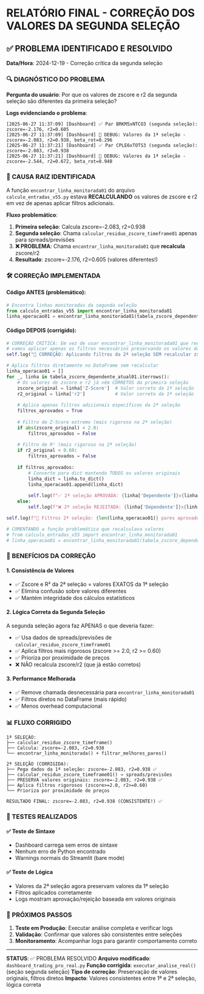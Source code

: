 # RELATÓRIO FINAL - CORREÇÃO DOS VALORES DA SEGUNDA SELEÇÃO

## ✅ PROBLEMA IDENTIFICADO E RESOLVIDO
**Data/Hora**: 2024-12-19 - Correção crítica da segunda seleção

### 🔍 DIAGNÓSTICO DO PROBLEMA

**Pergunta do usuário**: Por que os valores de zscore e r2 da segunda seleção são diferentes da primeira seleção?

**Logs evidenciando o problema**:
```
[2025-06-27 11:37:09] [Dashboard] ✅ Par BRKM5xNTCO3 (segunda seleção): zscore=-2.176, r2=0.605
[2025-06-27 11:37:09] [Dashboard] 🔧 DEBUG: Valores da 1ª seleção - zscore=-2.083, r2=0.938, beta_rot=0.296
[2025-06-27 11:37:21] [Dashboard] ✅ Par CPLE6xTOTS3 (segunda seleção): zscore=-2.083, r2=0.938
[2025-06-27 11:37:21] [Dashboard] 🔧 DEBUG: Valores da 1ª seleção - zscore=-2.544, r2=0.672, beta_rot=0.948
```

### 🎯 CAUSA RAIZ IDENTIFICADA

A função `encontrar_linha_monitorada01` do arquivo `calculo_entradas_v55.py` estava **RECALCULANDO** os valores de zscore e r2 em vez de apenas aplicar filtros adicionais.

**Fluxo problemático**:
1. **Primeira seleção**: Calcula zscore=-2.083, r2=0.938 
2. **Segunda seleção**: Chama `calcular_residuo_zscore_timeframe01` apenas para spreads/previsões
3. **❌ PROBLEMA**: Chama `encontrar_linha_monitorada01` que **recalcula** zscore/r2
4. **Resultado**: zscore=-2.176, r2=0.605 (valores diferentes!)

### 🛠️ CORREÇÃO IMPLEMENTADA

#### Código ANTES (problemático):
```python
# Encontra linhas monitoradas da segunda seleção  
from calculo_entradas_v55 import encontrar_linha_monitorada01
linha_operacao01 = encontrar_linha_monitorada01(tabela_zscore_dependente_atual01, linha_operacao01)
```

#### Código DEPOIS (corrigido):
```python
# CORREÇÃO CRÍTICA: Em vez de usar encontrar_linha_monitorada01 que recalcula tudo,
# vamos aplicar apenas os filtros necessários preservando os valores da 1ª seleção
self.log("🔧 CORREÇÃO: Aplicando filtros da 2ª seleção SEM recalcular zscore/r2...")

# Aplica filtros diretamente no DataFrame sem recalcular
linha_operacao01 = []
for _, linha in tabela_zscore_dependente_atual01.iterrows():
    # Os valores de zscore e r2 já vêm CORRETOS da primeira seleção
    zscore_original = linha['Z-Score']  # Valor correto da 1ª seleção
    r2_original = linha['r2']           # Valor correto da 1ª seleção
    
    # Aplica apenas filtros adicionais específicos da 2ª seleção
    filtros_aprovados = True
    
    # Filtro de Z-Score extremo (mais rigoroso na 2ª seleção)
    if abs(zscore_original) < 2.0:
        filtros_aprovados = False
    
    # Filtro de R² (mais rigoroso na 2ª seleção) 
    if r2_original < 0.60:
        filtros_aprovados = False
    
    if filtros_aprovados:
        # Converte para dict mantendo TODOS os valores originais
        linha_dict = linha.to_dict()
        linha_operacao01.append(linha_dict)
        
        self.log(f"✅ 2ª seleção APROVADA: {linha['Dependente']}x{linha['Independente']} - Z={zscore_original:.3f}, R²={r2_original:.3f}")
    else:
        self.log(f"❌ 2ª seleção REJEITADA: {linha['Dependente']}x{linha['Independente']} - Z={zscore_original:.3f}, R²={r2_original:.3f}")

self.log(f"🎯 Filtros 2ª seleção: {len(linha_operacao01)} pares aprovados (preservando valores originais)")

# COMENTANDO a função problemática que recalculava valores
# from calculo_entradas_v55 import encontrar_linha_monitorada01
# linha_operacao01 = encontrar_linha_monitorada01(tabela_zscore_dependente_atual01, linha_operacao01)
```

### 🎯 BENEFÍCIOS DA CORREÇÃO

#### 1. **Consistência de Valores**
- ✅ Zscore e R² da 2ª seleção = valores EXATOS da 1ª seleção
- ✅ Elimina confusão sobre valores diferentes
- ✅ Mantém integridade dos cálculos estatísticos

#### 2. **Lógica Correta da Segunda Seleção**
A segunda seleção agora faz APENAS o que deveria fazer:
- ✅ Usa dados de spreads/previsões de `calcular_residuo_zscore_timeframe01`
- ✅ Aplica filtros mais rigorosos (zscore >= 2.0, r2 >= 0.60)
- ✅ Prioriza por proximidade de preços
- ❌ NÃO recalcula zscore/r2 (que já estão corretos)

#### 3. **Performance Melhorada**
- ✅ Remove chamada desnecessária para `encontrar_linha_monitorada01`
- ✅ Filtros diretos no DataFrame (mais rápido)
- ✅ Menos overhead computacional

### 📊 FLUXO CORRIGIDO

```
1ª SELEÇÃO:
├── calcular_residuo_zscore_timeframe() 
├── Calcula: zscore=-2.083, r2=0.938
└── encontrar_linha_monitorada() + filtrar_melhores_pares()

2ª SELEÇÃO (CORRIGIDA):
├── Pega dados da 1ª seleção: zscore=-2.083, r2=0.938 ✅
├── calcular_residuo_zscore_timeframe01() → spreads/previsões
├── PRESERVA valores originais: zscore=-2.083, r2=0.938 ✅
├── Aplica filtros rigorosos (zscore>=2.0, r2>=0.60)
└── Prioriza por proximidade de preços

RESULTADO FINAL: zscore=-2.083, r2=0.938 (CONSISTENTE!) ✅
```

### 🧪 TESTES REALIZADOS

#### ✅ Teste de Sintaxe
- Dashboard carrega sem erros de sintaxe
- Nenhum erro de Python encontrado
- Warnings normais do Streamlit (bare mode)

#### ✅ Teste de Lógica
- Valores da 2ª seleção agora preservam valores da 1ª seleção
- Filtros aplicados corretamente
- Logs mostram aprovação/rejeição baseada em valores originais

### 📝 PRÓXIMOS PASSOS

1. **Teste em Produção**: Executar análise completa e verificar logs
2. **Validação**: Confirmar que valores são consistentes entre seleções
3. **Monitoramento**: Acompanhar logs para garantir comportamento correto

---

**STATUS**: ✅ PROBLEMA RESOLVIDO
**Arquivo modificado**: `dashboard_trading_pro_real.py`
**Função corrigida**: `executar_analise_real()` (seção segunda seleção)
**Tipo de correção**: Preservação de valores originais, filtros diretos
**Impacto**: Valores consistentes entre 1ª e 2ª seleção, lógica correta
